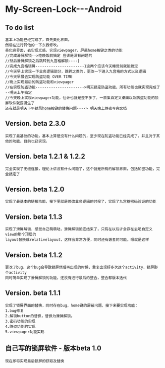 My-Screen-Lock---Android
========================

## To do list
    基本上功能已经完成了，首先美化界面。
    然后在进行其他的一下东西修改。
    美化完界面，去实现光感，实现viewpager，屏蔽home按键之类的功能
    //完成滑屏解锁-->吃晚饭前搞定 应该是没有问题的
    //然后滑屏解锁之后跳转到九宫格解锁----}
    //完成九宫格锁屏----------------------}这两个应该今天睡觉前就能搞定
    //今天早上实现一下业务逻辑部分，跳转之类的，更改一下进入九宫格的方式以及逻辑
    //今天早晨去实现防盗功能 OVER TIME
    //晚上实现最后的防盗功能和viewpager
    //在实现防盗功能---------------------->明天搞定防盗功能，所有功能也就实现完成了 --明天上午搞定
    //今天晚上实现viewpager功能，估计也就是差不多了，一款集自定义桌面以及防盗功能的锁屏软件就要诞生了
    还有就是明天下午结局home按键的替换问题----> 明天晚上熬夜写完文档

## Version. beta 2.3.0
    实现了最基础的功能，基本上算是没有什么问题的，至少现在防盗功能已经完成了，并且对于其他的功能，目前也已实现。
    
    
    
## Version. beta 1.2.1 & 1.2.2
    完全实现了无缝连接，理论上讲没有什么问题了，这个就是所有的解锁界面，包括加密功能，完全搞定了


## Version. beta 1.2.0
    实现了最基本的链接功能，接下里就是修改业务逻辑的时候了，实现了九宫格密码验证的功能


## Version. beta 1.1.3
    实现了滑屏解锁，感觉自己萌萌哒，滑屏解锁彻底结束了，只有在以后才会存在去吧自定义view的那个顶层的
    layout替换成relativelayout，这样会非常方便，同时还有嵌套的可能，嗯就是这样


## Version. beta 1.1.2
    更改了bug，这个bug会导致锁屏然后再出现的时候，重复出现好多次这个activity，锁屏那个activity
    同时简单实现了滑屏解锁的功能，还没有进行最后的整合，整合都版本迭代
    

## Version. beta 1.1.1
    实现了锁屏界面的替换，同时存在bug，home键的屏蔽问题，接下来要实现功能：
    1.bug修复
    2.解锁button的替换，替换为滑屏解锁，
    3.密码功能的实现
    4.防盗功能的实现
    5.viewpager功能实现
    

## 自己写的锁屏软件 - 版本beta 1.0
    现在即将实现最后锁屏的获取及替换
